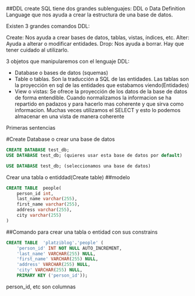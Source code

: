 ##DDL create
SQL tiene dos grandes sublenguajes:
DDL o Data Definition Language que nos ayuda a crear la estructura de una base de datos.

Existen 3 grandes comandos DDL:

Create: Nos ayuda a crear bases de datos, tablas, vistas, índices, etc.
Alter: Ayuda a alterar o modificar entidades.
Drop: Nos ayuda a borrar. Hay que tener cuidado al utilizarlo.

3 objetos que manipularemos con el lenguaje DDL:

- Database o bases de datos (squemas)
- Table o tablas. Son la traducción a SQL de las entidades. Las tablas son la proyección en sql de las entidades que estabamos viendo(Entidades)
- View o vistas: Se ofrece la proyección de los datos de la base de datos de forma entendible. Cuando normalizamos la informacion se ha repartido en padazos y para hacerlo mas coherente y que sirva como informacion. Muchas veces utilizamos el SELECT y esto lo podemos almacenar en una vista de manera coherente

Primeras sentencias

#Create Database o crear una base de datos

```sql
CREATE DATABASE test_db;
USE DATABASE test_db; (quieres usar esta base de datos por default)
```

```sql
USE DATABASE test_db; (seleccionamos una base de datos)
```

Crear una tabla o entiddad(Create table)
##modelo

```sql
CREATE TABLE  people(
	person_id int,
	last_name varchar(255),
	first_name varchar(255),
	address varchar(255),
	city varchar(255)
)
```

##Comando para crear una tabla o entidad con sus constrains

```sql
CREATE TABLE  'platziblog'.'people' (
	'person_id' INT NOT NULL AUTO_INCREMENT,
	'last_name' VARCHAR(255) NULL,
	'first_name' VARCHAR(255) NULL,
	'address' VARCHAR(255) NULL,
	'city' VARCHAR(255) NULL,
	PRIMARY KEY ('person_id'));
```

person_id, etc son columnas
